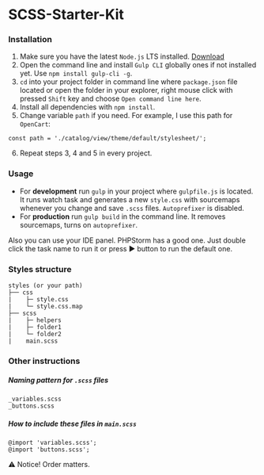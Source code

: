 # SCSS-Starter-Kit

### Installation
1. Make sure you have the latest `Node.js` LTS installed. [Download](https://nodejs.org/en/download/)
2. Open the command line and install `Gulp CLI` globally ones if not installed yet. Use `npm install gulp-cli -g`.
3. `cd` into your project folder in command line where `package.json` file located or open the folder in your explorer, right mouse click with pressed `Shift` key and choose `Open command line here`.
4. Install all dependencies with `npm install`.
5. Change variable `path` if you need. For example, I use this path for `OpenCart`:
```
const path = './catalog/view/theme/default/stylesheet/';
```
6. Repeat steps 3, 4 and 5 in every project.

### Usage
* For **development** run `gulp` in your project where `gulpfile.js` is located. It runs watch task and generates a new `style.css` with sourcemaps whenever you change and save `.scss` files. `Autoprefixer` is disabled.
* For **production** run `gulp build` in the command line. It removes sourcemaps, turns on `autoprefixer`.

Also you can use your IDE panel. PHPStorm has a good one. Just double click the task name to run it or press :arrow_forward: button to run the default one.

### Styles structure
```
styles (or your path)
├── css
|    ├─ style.css
|    └─ style.css.map
├── scss
|    ├─ helpers
|    ├─ folder1
|    └─ folder2
|    main.scss

```

### Other instructions
##### Naming pattern for `.scss` files
```
_variables.scss
_buttons.scss
```

##### How to include these files in `main.scss`
```
@import 'variables.scss';
@import 'buttons.scss';
```

:warning: Notice! Order matters.
